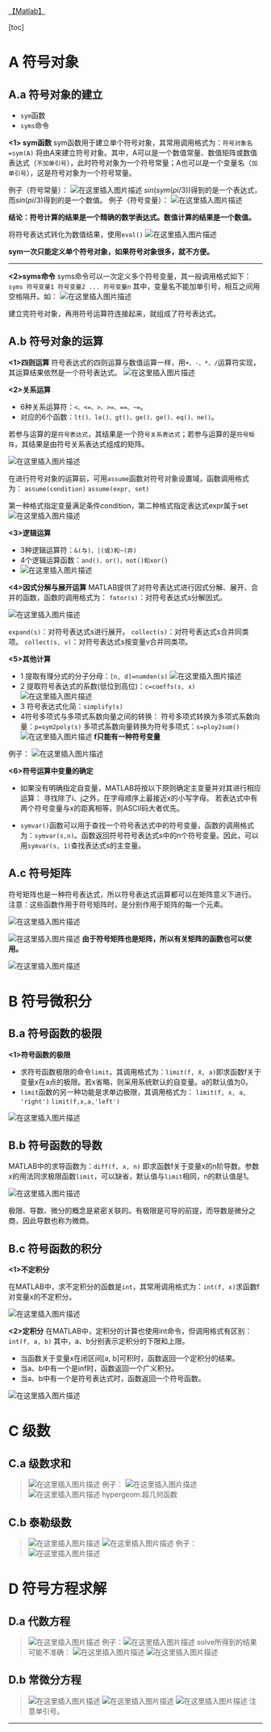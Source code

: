 ﻿[【Matlab】](https://blog.csdn.net/weixin_44378835/category_9711268.html)

[toc]



# A 符号对象
## A.a 符号对象的建立
* `sym`函数
* `syms`命令

**<1> sym函数**
sym函数用于建立单个符号对象，其常用调用格式为：`符号对象名=sym(A)`
将由A来建立符号对象。其中，A可以是一个数值常量、数值矩阵或数值表达式（`不加单引号`），此时符号对象为一个符号常量；A也可以是一个变量名（`加单引号`），这是符号对象为一个符号常量。

例子（符号常量）：
![在这里插入图片描述](https://img-blog.csdnimg.cn/20200228121234966.png?x-oss-process=image/watermark,type_ZmFuZ3poZW5naGVpdGk,shadow_10,text_aHR0cHM6Ly9ibG9nLmNzZG4ubmV0L3dlaXhpbl80NDM3ODgzNQ==,size_16,color_FFFFFF,t_70)
$sin(sym(pi/3))$得到的是一个表达式，而$sin(pi/3)$得到的是一个数值。
例子（符号变量）：
![在这里插入图片描述](https://img-blog.csdnimg.cn/20200413185744731.png?x-oss-process=image/watermark,type_ZmFuZ3poZW5naGVpdGk,shadow_10,text_aHR0cHM6Ly9ibG9nLmNzZG4ubmV0L3dlaXhpbl80NDM3ODgzNQ==,size_16,color_FFFFFF,t_70)


**结论：符号计算的结果是一个精确的数学表达式。数值计算的结果是一个数值。**




将符号表达式转化为数值结果，使用`eval()`
![在这里插入图片描述](https://img-blog.csdnimg.cn/20200228121417181.png)

**sym一次只能定义单个符号对象，如果符号对象很多，就不方便。**
***
**<2>syms命令**
syms命令可以一次定义多个符号变量，其一般调用格式如下：
`syms 符号变量1 符号变量2 ... 符号变量n`
其中，变量名不能加单引号，相互之间用空格隔开。如：
![在这里插入图片描述](https://img-blog.csdnimg.cn/20200413190225704.png)

建立完符号对象，再用符号运算符连接起来，就组成了符号表达式。
## A.b 符号对象的运算
**<1>四则运算**
符号表达式的四则运算与数值运算一样，用`+、-、*、/`运算符实现，其运算结果依然是一个符号表达式。
![在这里插入图片描述](https://img-blog.csdnimg.cn/20200413190435706.png?x-oss-process=image/watermark,type_ZmFuZ3poZW5naGVpdGk,shadow_10,text_aHR0cHM6Ly9ibG9nLmNzZG4ubmV0L3dlaXhpbl80NDM3ODgzNQ==,size_16,color_FFFFFF,t_70)


**<2>关系运算**
* 6种关系运算符：`<、<=、>、>=、==、~=`。
* 对应的6个函数：`lt()、le()、gt()、ge()、ge()、eq()、ne()`。

若参与运算的是`符号表达式`，其结果是一个符`号关系表达式`；若参与运算的是`符号矩阵`，其结果是由符号关系表达式组成的矩阵。



![在这里插入图片描述](https://img-blog.csdnimg.cn/20200228131518319.png)


在进行符号对象的运算前，可用`assume`函数对符号对象设置域，函数调用格式为：
`assume(condition)`
`assume(expr, set)`

第一种格式指定变量满足条件condition，第二种格式指定表达式expr属于set
![在这里插入图片描述](https://img-blog.csdnimg.cn/20200413191303785.png)

**<3>逻辑运算**

* 3种逻辑运算符：`&(与)、|(或)和~(非)`
* 4个逻辑运算函数：`and()、or()、not()和xor()`
* ![在这里插入图片描述](https://img-blog.csdnimg.cn/20200413191721348.png)

**<4>因式分解与展开运算**
MATLAB提供了对符号表达式进行因式分解、展开、合并的函数，函数的调用格式为：
`fator(s)`：对符号表达式s分解因式。

![在这里插入图片描述](https://img-blog.csdnimg.cn/20200413192153869.png)

`expand(s)`：对符号表达式s进行展开。
`collect(s)`：对符号表达式s合并同类项。
`collect(s, v)`：对符号表达式s按变量v合并同类项。



**<5>其他计算**
* 1 提取有理分式的分子分母：`[n, d]=numden(s)`
![在这里插入图片描述](https://img-blog.csdnimg.cn/20200228133337419.png)
* 2 提取符号表达式的系数(低位到高位)：`c=coeffs(s, x)`
![在这里插入图片描述](https://img-blog.csdnimg.cn/20200228135140426.png?x-oss-process=image/watermark,type_ZmFuZ3poZW5naGVpdGk,shadow_10,text_aHR0cHM6Ly9ibG9nLmNzZG4ubmV0L3dlaXhpbl80NDM3ODgzNQ==,size_16,color_FFFFFF,t_70)
* 3 符号表达式化简：`simplify(s)`
* 4符号多项式与多项式系数向量之间的转换：
 符号多项式转换为多项式系数向量：`p=sym2poly(s)`
多项式系数向量转换为符号多项式：`s=ploy2sum()`
![在这里插入图片描述](https://img-blog.csdnimg.cn/2020022813472466.png?x-oss-process=image/watermark,type_ZmFuZ3poZW5naGVpdGk,shadow_10,text_aHR0cHM6Ly9ibG9nLmNzZG4ubmV0L3dlaXhpbl80NDM3ODgzNQ==,size_16,color_FFFFFF,t_70)
**f只能有一种符号变量**



例子：
![在这里插入图片描述](https://img-blog.csdnimg.cn/20200228135340128.png?x-oss-process=image/watermark,type_ZmFuZ3poZW5naGVpdGk,shadow_10,text_aHR0cHM6Ly9ibG9nLmNzZG4ubmV0L3dlaXhpbl80NDM3ODgzNQ==,size_16,color_FFFFFF,t_70)

**<6>符号运算中变量的确定**
* 如果没有明确指定自变量，MATLAB将按以下原则确定主变量并对其进行相应运算：
寻找除了i、j之外，在字母顺序上最接近x的小写字母。
若表达式中有两个符号变量与x的距离相等，则ASCII码大者优先。

* `symvar()`函数可以用于查找一个符号表达式中的符号变量，函数的调用格式为：`symvar(s,n)`。函数返回符号符号表达式s中的n个符号变量。因此，可以用`symvar(s, 1)`查找表达式s的主变量。



## A.c 符号矩阵
符号矩阵也是一种符号表达式，所以符号表达式运算都可以在矩阵意义下进行。
注意：这些函数作用于符号矩阵时，是分别作用于矩阵的每一个元素。

![在这里插入图片描述](https://img-blog.csdnimg.cn/20200413194703315.png)

![在这里插入图片描述](https://img-blog.csdnimg.cn/2020022814001234.png?x-oss-process=image/watermark,type_ZmFuZ3poZW5naGVpdGk,shadow_10,text_aHR0cHM6Ly9ibG9nLmNzZG4ubmV0L3dlaXhpbl80NDM3ODgzNQ==,size_16,color_FFFFFF,t_70)
**由于符号矩阵也是矩阵，所以有关矩阵的函数也可以使用。**

![在这里插入图片描述](https://img-blog.csdnimg.cn/20200228140313448.png?x-oss-process=image/watermark,type_ZmFuZ3poZW5naGVpdGk,shadow_10,text_aHR0cHM6Ly9ibG9nLmNzZG4ubmV0L3dlaXhpbl80NDM3ODgzNQ==,size_16,color_FFFFFF,t_70)
# B 符号微积分
## B.a 符号函数的极限
**<1>符号函数的极限**
* 求符号函数极限的命令`limit`，其调用格式为：`limit(f, X, a)`即求函数f关于变量x在a点的极限。若x省略，则采用系统默认的自变量。a的默认值为0。
* `limit`函数的另一种功能是求单边极限，其调用格式为：
`limit(f, x, a, 'right')`
`limit(f,x,a,'left')`


![在这里插入图片描述](https://img-blog.csdnimg.cn/20200228141905197.png?x-oss-process=image/watermark,type_ZmFuZ3poZW5naGVpdGk,shadow_10,text_aHR0cHM6Ly9ibG9nLmNzZG4ubmV0L3dlaXhpbl80NDM3ODgzNQ==,size_16,color_FFFFFF,t_70)
## B.b 符号函数的导数

MATLAB中的求导函数为：`diff(f, x, n)`
即求函数f关于变量x的n阶导数。参数x的用法同求极限函数`limit`，可以缺省，默认值与`limit`相同，n的默认值是1。

![在这里插入图片描述](https://img-blog.csdnimg.cn/20200228142050701.png?x-oss-process=image/watermark,type_ZmFuZ3poZW5naGVpdGk,shadow_10,text_aHR0cHM6Ly9ibG9nLmNzZG4ubmV0L3dlaXhpbl80NDM3ODgzNQ==,size_16,color_FFFFFF,t_70)

极限、导数、微分的概念是紧密关联的。有极限是可导的前提，而导数是微分之商，因此导数也称为微商。


## B.c 符号函数的积分
**<1>不定积分**

在MATLAB中，求不定积分的函数是`int`，其常用调用格式为：`int(f, x)`求函数f对变量x的不定积分。

![在这里插入图片描述](https://img-blog.csdnimg.cn/20200228142426467.png?x-oss-process=image/watermark,type_ZmFuZ3poZW5naGVpdGk,shadow_10,text_aHR0cHM6Ly9ibG9nLmNzZG4ubmV0L3dlaXhpbl80NDM3ODgzNQ==,size_16,color_FFFFFF,t_70)

**<2>定积分**
在MATLAB中，定积分的计算也使用int命令，但调用格式有区别：
`int(f, a, b)`
其中，a、b分别表示定积分的下限和上限。
* 当函数关于变量x在闭区间[a, b]可积时，函数返回一个定积分的结果。
* 当a、b中有一个是inf时，函数返回一个广义积分。
* 当a、b中有一个是符号表达式时，函数返回一个符号函数。

![在这里插入图片描述](https://img-blog.csdnimg.cn/20200228142614583.png?x-oss-process=image/watermark,type_ZmFuZ3poZW5naGVpdGk,shadow_10,text_aHR0cHM6Ly9ibG9nLmNzZG4ubmV0L3dlaXhpbl80NDM3ODgzNQ==,size_16,color_FFFFFF,t_70)
# C 级数
## C.a 级数求和
>![在这里插入图片描述](https://img-blog.csdnimg.cn/20200228143208393.png?x-oss-process=image/watermark,type_ZmFuZ3poZW5naGVpdGk,shadow_10,text_aHR0cHM6Ly9ibG9nLmNzZG4ubmV0L3dlaXhpbl80NDM3ODgzNQ==,size_16,color_FFFFFF,t_70)
例子：
![在这里插入图片描述](https://img-blog.csdnimg.cn/20200228143235372.png?x-oss-process=image/watermark,type_ZmFuZ3poZW5naGVpdGk,shadow_10,text_aHR0cHM6Ly9ibG9nLmNzZG4ubmV0L3dlaXhpbl80NDM3ODgzNQ==,size_16,color_FFFFFF,t_70)
![在这里插入图片描述](https://img-blog.csdnimg.cn/2020022814341945.png?x-oss-process=image/watermark,type_ZmFuZ3poZW5naGVpdGk,shadow_10,text_aHR0cHM6Ly9ibG9nLmNzZG4ubmV0L3dlaXhpbl80NDM3ODgzNQ==,size_16,color_FFFFFF,t_70)
hypergeom:超几何函数
## C.b 泰勒级数
>![在这里插入图片描述](https://img-blog.csdnimg.cn/20200228143613868.png?x-oss-process=image/watermark,type_ZmFuZ3poZW5naGVpdGk,shadow_10,text_aHR0cHM6Ly9ibG9nLmNzZG4ubmV0L3dlaXhpbl80NDM3ODgzNQ==,size_16,color_FFFFFF,t_70)
![在这里插入图片描述](https://img-blog.csdnimg.cn/20200228143717639.png?x-oss-process=image/watermark,type_ZmFuZ3poZW5naGVpdGk,shadow_10,text_aHR0cHM6Ly9ibG9nLmNzZG4ubmV0L3dlaXhpbl80NDM3ODgzNQ==,size_16,color_FFFFFF,t_70)
例子：
![在这里插入图片描述](https://img-blog.csdnimg.cn/20200228143802375.png?x-oss-process=image/watermark,type_ZmFuZ3poZW5naGVpdGk,shadow_10,text_aHR0cHM6Ly9ibG9nLmNzZG4ubmV0L3dlaXhpbl80NDM3ODgzNQ==,size_16,color_FFFFFF,t_70)
# D 符号方程求解
## D.a 代数方程
>![在这里插入图片描述](https://img-blog.csdnimg.cn/20200228144159671.png?x-oss-process=image/watermark,type_ZmFuZ3poZW5naGVpdGk,shadow_10,text_aHR0cHM6Ly9ibG9nLmNzZG4ubmV0L3dlaXhpbl80NDM3ODgzNQ==,size_16,color_FFFFFF,t_70)
例子：![在这里插入图片描述](https://img-blog.csdnimg.cn/20200228144311774.png?x-oss-process=image/watermark,type_ZmFuZ3poZW5naGVpdGk,shadow_10,text_aHR0cHM6Ly9ibG9nLmNzZG4ubmV0L3dlaXhpbl80NDM3ODgzNQ==,size_16,color_FFFFFF,t_70)
solve所得到的结果可能不准确：
![在这里插入图片描述](https://img-blog.csdnimg.cn/20200228144550348.png?x-oss-process=image/watermark,type_ZmFuZ3poZW5naGVpdGk,shadow_10,text_aHR0cHM6Ly9ibG9nLmNzZG4ubmV0L3dlaXhpbl80NDM3ODgzNQ==,size_16,color_FFFFFF,t_70)
![在这里插入图片描述](https://img-blog.csdnimg.cn/20200228144608906.png?x-oss-process=image/watermark,type_ZmFuZ3poZW5naGVpdGk,shadow_10,text_aHR0cHM6Ly9ibG9nLmNzZG4ubmV0L3dlaXhpbl80NDM3ODgzNQ==,size_16,color_FFFFFF,t_70)
## D.b 常微分方程
>![在这里插入图片描述](https://img-blog.csdnimg.cn/20200228144745293.png?x-oss-process=image/watermark,type_ZmFuZ3poZW5naGVpdGk,shadow_10,text_aHR0cHM6Ly9ibG9nLmNzZG4ubmV0L3dlaXhpbl80NDM3ODgzNQ==,size_16,color_FFFFFF,t_70)
![在这里插入图片描述](https://img-blog.csdnimg.cn/20200228144809449.png?x-oss-process=image/watermark,type_ZmFuZ3poZW5naGVpdGk,shadow_10,text_aHR0cHM6Ly9ibG9nLmNzZG4ubmV0L3dlaXhpbl80NDM3ODgzNQ==,size_16,color_FFFFFF,t_70)
![在这里插入图片描述](https://img-blog.csdnimg.cn/20200228150612290.png?x-oss-process=image/watermark,type_ZmFuZ3poZW5naGVpdGk,shadow_10,text_aHR0cHM6Ly9ibG9nLmNzZG4ubmV0L3dlaXhpbl80NDM3ODgzNQ==,size_16,color_FFFFFF,t_70)
注意单引号。
***

